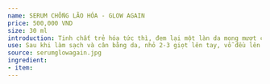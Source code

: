 ```yaml
---
name: SERUM CHỐNG LÃO HÓA - GLOW AGAIN
price: 500,000 VND
size: 30 ml
introduction: Tinh chất trẻ hóa tức thì, đem lại một làn da mọng mượt căng tràn sức sống sau một chu kì tái tạo da. Hoạt chất Tens'up và chiết xuất nọc ong củng cố và tái thiết hệ thống collageen, elastin. Cholesteron và Glucosamine bơm mọng nước cho da. Sản phẩm phù hợp với làm da lão hóa, thô sần mất nước.
use: Sau khi làm sạch và cân bằng da, nhỏ 2-3 giọt lên tay, vỗ đều lên mặt cho thấm hết
source: serumglowagain.jpg
ingredient:
- item:
---
```


